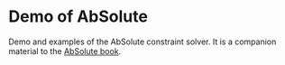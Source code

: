 # Demo of AbSolute

Demo and examples of the AbSolute constraint solver.
It is a companion material to the [AbSolute book](ptal.github.io/).
